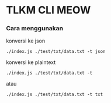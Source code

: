 # TLKM CLI MEOW

### Cara menggunakan
konversi ke json
```
./index.js ./test/txt/data.txt -t json
```
konversi ke plaintext
```
./index.js ./test/txt/data.txt -t
```
atau
```
./index.js ./test/txt/data.txt -t txt
```